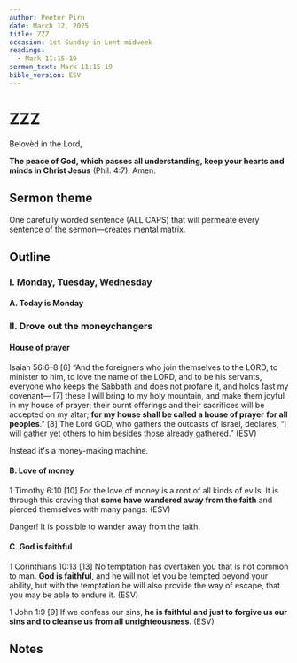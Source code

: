 ```yaml
---
author: Peeter Pirn
date: March 12, 2025
title: ZZZ
occasion: 1st Sunday in Lent midweek
readings:
  - Mark 11:15-19
sermon_text: Mark 11:15-19
bible_version: ESV
---
```


# ZZZ


Belovèd in the Lord,

**The peace of God, which passes all understanding, keep your hearts and minds in Christ Jesus** (Phil. 4:7). Amen.

## Sermon theme
One carefully worded sentence (ALL CAPS) that will permeate every sentence of the sermon—creates mental matrix.
## Outline
### I. Monday, Tuesday, Wednesday
#### A. Today is Monday
### II. Drove out the moneychangers
#### House of prayer
Isaiah 56:6–8
\[6] “And the foreigners who join themselves to the LORD,
to minister to him, to love the name of the LORD,
and to be his servants,
everyone who keeps the Sabbath and does not profane it,
and holds fast my covenant—
\[7] these I will bring to my holy mountain,
and make them joyful in my house of prayer;
their burnt offerings and their sacrifices
will be accepted on my altar;
**for my house shall be called a house of prayer**
**for all peoples**.”
\[8] The Lord GOD,
who gathers the outcasts of Israel, declares,
“I will gather yet others to him
besides those already gathered.” (ESV)

Instead it's a money-making machine.
#### B. Love of money
1 Timothy 6:10
\[10] For the love of money is a root of all kinds of evils. It is through this craving that **some have wandered away from the faith** and pierced themselves with many pangs. (ESV)

Danger! It is possible to wander away from the faith.
#### C. God is faithful
1 Corinthians 10:13
\[13] No temptation has overtaken you that is not common to man. **God is faithful**, and he will not let you be tempted beyond your ability, but with the temptation he will also provide the way of escape, that you may be able to endure it. (ESV)

1 John 1:9
\[9] If we confess our sins, **he is faithful and just to forgive us our sins and to cleanse us from all unrighteousness**. (ESV)
## Notes